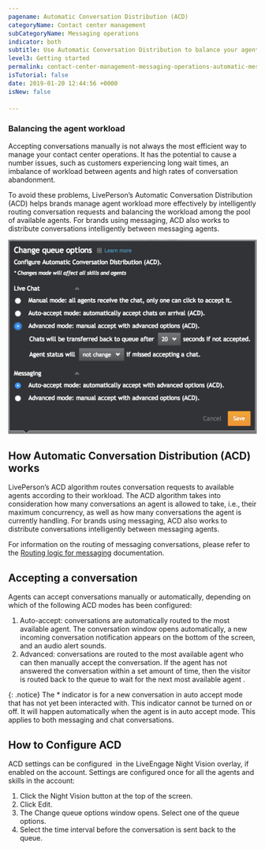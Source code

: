 ```yaml
---
pagename: Automatic Conversation Distribution (ACD)
categoryName: Contact center management
subCategoryName: Messaging operations
indicator: both
subtitle: Use Automatic Conversation Distribution to balance your agents’ workload
level3: Getting started
permalink: contact-center-management-messaging-operations-automatic-messages-automatic-conversation-distribution-(acd).html
isTutorial: false
date: 2019-01-20 12:44:56 +0000
isNew: false

---
```

### Balancing the agent workload

Accepting conversations manually is not always the most efficient way to manage your contact center operations. It has the potential to cause a number issues, such as customers experiencing long wait times, an imbalance of workload between agents and high rates of conversation abandonment.

To avoid these problems, LivePerson’s Automatic Conversation Distribution (ACD) helps brands manage agent workload more effectively by intelligently routing conversation requests and balancing the workload among the pool of available agents. For brands using messaging, ACD also works to distribute conversations intelligently between messaging agents.

![](/img/acd-1.png)

## How Automatic Conversation Distribution (ACD) works

LivePerson’s ACD algorithm routes conversation requests to available agents according to their workload. The ACD algorithm takes into consideration how many conversations an agent is allowed to take, i.e., their maximum concurrency, as well as how many conversations the agent is currently handling. For brands using messaging, ACD also works to distribute conversations intelligently between messaging agents.

For information on the routing of messaging conversations, please refer to the [Routing logic for messaging](contact-center-management-messaging-operations-routing-logic-overview.html) documentation.

## Accepting a conversation

Agents can accept conversations manually or automatically, depending on which of the following ACD modes has been configured:

1. Auto-accept: conversations are automatically routed to the most available agent. The conversation window opens automatically, a new incoming conversation notification appears on the bottom of the screen, and an audio alert sounds.
2. Advanced: conversations are routed to the most available agent who can then manually accept the conversation. If the agent has not answered the conversation within a set amount of time, then the visitor is routed back to the queue to wait for the next most available agent .

{: .notice}
The * indicator is for a new conversation in auto accept mode that has not yet been interacted with. This indicator cannot be turned on or off. It will happen automatically when the agent is in auto accept mode. This applies to both messaging and chat conversations.

## How to Configure ACD

ACD settings can be configured  in the LiveEngage Night Vision overlay, if enabled on the account. Settings are configured once for all the agents and skills in the account:

1. Click the Night Vision button at the top of the screen.
2. Click Edit.
3. The Change queue options window opens. Select one of the queue options.
4. Select the time interval before the conversation is sent back to the queue.